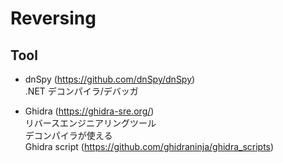 # Reversing

## Tool  
* dnSpy (https://github.com/dnSpy/dnSpy)  
.NET デコンパイラ/デバッガ

* Ghidra (https://ghidra-sre.org/)  
リバースエンジニアリングツール  
デコンパイラが使える  
Ghidra script (https://github.com/ghidraninja/ghidra_scripts)  